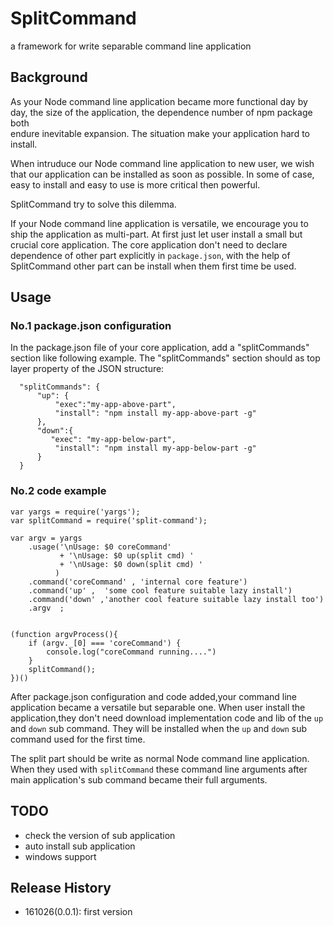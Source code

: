 # SplitCommand
a framework for write separable command line application

## Background
As your Node command line application became more functional day by day, the size of the application, the dependence number of npm package both  
endure inevitable expansion. The situation make your application hard to install.

When intruduce our Node command line application to new user, we wish that our application can be installed as soon as possible. In some of case, easy to install and easy to use is more critical then powerful.

SplitCommand try to solve this dilemma.

If your Node command line application is versatile, we encourage you to ship the application as multi-part. At first just let user install a small but crucial core application. The core application don't need to declare dependence of other part explicitly in `package.json`, with the help of SplitCommand other part can be install when them first time be used.

## Usage

### No.1 package.json configuration
In the package.json file of your core application, add a "splitCommands" section like following example. The "splitCommands" section should as top layer property of the JSON structure:

```
  "splitCommands": {
      "up": {
          "exec":"my-app-above-part",
          "install": "npm install my-app-above-part -g"
      },
      "down":{
         "exec": "my-app-below-part",
          "install": "npm install my-app-below-part -g"         
      }
  }
```
### No.2 code example

```
var yargs = require('yargs');
var splitCommand = require('split-command');

var argv = yargs
    .usage('\nUsage: $0 coreCommand'
           + '\nUsage: $0 up(split cmd) '
           + '\nUsage: $0 down(split cmd) '                      
          )
    .command('coreCommand' , 'internal core feature')
    .command('up' ,  'some cool feature suitable lazy install')
    .command('down' ,'another cool feature suitable lazy install too')    
    .argv  ;


(function argvProcess(){
    if (argv._[0] === 'coreCommand') {    
        console.log("coreCommand running....")
    }
    splitCommand();
})()
```

After package.json configuration and code added,your command line application became a versatile but separable one. When user install the application,they don't need download implementation code and lib of the `up` and `down` sub command. They will be installed when the `up` and `down` sub command used for the first time.

The split part should be write as normal Node command line application. When they used with `splitCommand` these command line arguments after main application's sub command became their full arguments.

## TODO

* check the version of sub application
* auto install sub application
* windows support

## Release History
* 161026(0.0.1): first version

